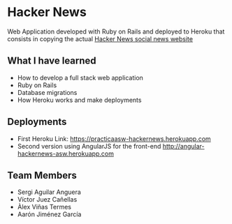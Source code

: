 # Hacker News
Web Application developed with Ruby on Rails and deployed to Heroku that consists in copying the actual [Hacker News social news website](https://news.ycombinator.com/)

## What I have learned
- How to develop a full stack web application 
- Ruby on Rails
- Database migrations
- How Heroku works and make deployments



## Deployments
- First Heroku Link: https://practicaasw-hackernews.herokuapp.com  
- Second version using AngularJS for the front-end http://angular-hackernews-asw.herokuapp.com

## Team Members
- Sergi Aguilar Anguera  
- Víctor Juez Cañellas  
- Àlex Viñas Termes  
- Aarón Jiménez García
